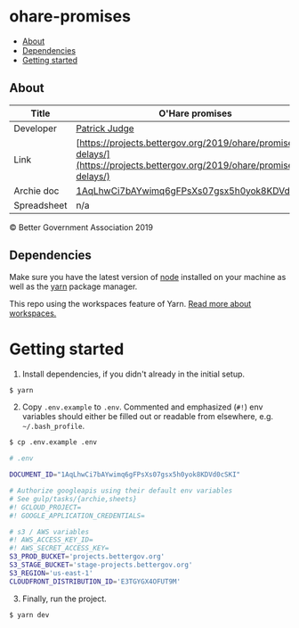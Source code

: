 # ohare-promises

- [About](#about)
- [Dependencies](#dependencies)
- [Getting started](#getting-started)

## About

| Title       | O&#39;Hare promises                                                                                                                  |
| ----------- | ------------------------------------------------------------------------------------------------------------------------------------ |
| Developer   | [Patrick Judge](pjudge@bettergov.org)                                                                                                |
| Link        | [https://projects.bettergov.org/2019/ohare/promises-delays/](https://projects.bettergov.org/2019/ohare/promises-delays/)             |
| Archie doc  | [1AqLhwCi7bAYwimq6gFPsXs07gsx5h0yok8KDVd0cSKI](https://docs.google.com/document/d/1AqLhwCi7bAYwimq6gFPsXs07gsx5h0yok8KDVd0cSKI/edit) |
| Spreadsheet | n/a                                                                                                                                  |

© Better Government Association 2019

## Dependencies

Make sure you have the latest version of [node](https://docs.npmjs.com/getting-started/installing-node) installed on your machine as well as the [yarn](https://yarnpkg.com/en/docs/install) package manager.

This repo using the workspaces feature of Yarn. [Read more about workspaces.](https://yarnpkg.com/lang/en/docs/workspaces/)

# Getting started

1.  Install dependencies, if you didn't already in the initial setup.

```bash
$ yarn
```

2. Copy `.env.example` to `.env`. Commented and emphasized (`#!`) env variables should either be filled out or readable from elsewhere, e.g. `~/.bash_profile`.

```bash
$ cp .env.example .env
```

```bash
# .env

DOCUMENT_ID="1AqLhwCi7bAYwimq6gFPsXs07gsx5h0yok8KDVd0cSKI"

# Authorize googleapis using their default env variables
# See gulp/tasks/{archie,sheets}
#! GCLOUD_PROJECT=
#! GOOGLE_APPLICATION_CREDENTIALS=

# s3 / AWS variables
#! AWS_ACCESS_KEY_ID=
#! AWS_SECRET_ACCESS_KEY=
S3_PROD_BUCKET='projects.bettergov.org'
S3_STAGE_BUCKET='stage-projects.bettergov.org'
S3_REGION='us-east-1'
CLOUDFRONT_DISTRIBUTION_ID='E3TGYGX4OFUT9M'

```

3.  Finally, run the project.

```bash
$ yarn dev
```
